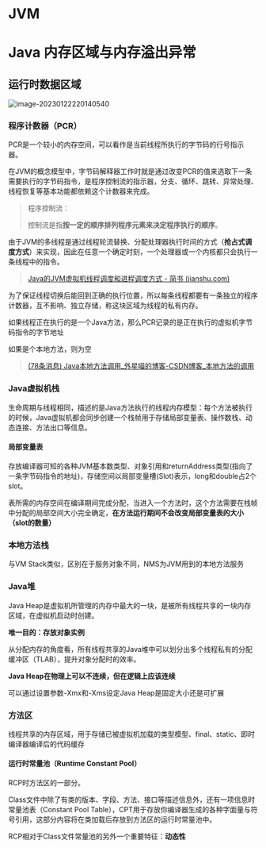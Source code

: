 # JVM

# Java 内存区域与内存溢出异常

## 运行时数据区域

![image-20230122220140540](http://gd.7n.cdn.wzl1.top/typora/img/image-20230122220140540.png)

### 程序计数器（PCR）

PCR是一个较小的内存空间，可以看作是当前线程所执行的字节码的行号指示器。

在JVM的概念模型中，字节码解释器工作时就是通过改变PCR的值来选取下一条需要执行的字节码指令，是程序控制流的指示器，分支、循环、跳转、异常处理、线程恢复等基本功能都依赖这个计数器来完成。

> 程序控制流：
>
> 控制流是指**按一定的顺序排列程序元素来决定程序执行的顺序**。

由于JVM的多线程是通过线程轮流替换、分配处理器执行时间的方式（**抢占式调度方式**）来实现，因此在任意一个确定时刻，一个处理器或一个内核都只会执行一条线程中的指令。

> [Java的JVM虚拟机线程调度和进程调度方式 - 简书 (jianshu.com)](https://www.jianshu.com/p/6b3c206bfab0)

为了保证线程切换后能回到正确的执行位置，所以每条线程都要有一条独立的程序计数器，互不影响、独立存储，称这块区域为线程的私有内存。

如果线程正在执行的是一个Java方法，那么PCR记录的是正在执行的虚拟机字节码指令的字节地址

如果是个本地方法，则为空

> [(78条消息) Java本地方法调用_外星喵的博客-CSDN博客_本地方法的调用](https://blog.csdn.net/c15158032319/article/details/117703519)

### Java虚拟机栈

生命周期与线程相同，描述的是Java方法执行的线程内存模型：每个方法被执行的时候，Java虚拟机都会同步创建一个栈帧用于存储局部变量表、操作数栈、动态连接、方法出口等信息。

#### 局部变量表

存放编译器可知的各种JVM基本数类型、对象引用和returnAddress类型(指向了一条字节码指令的地址)，存储空间以局部变量槽(Slot)表示，long和double占2个slot。

表所需的内存空间在编译期间完成分配，当进入一个方法时，这个方法需要在栈帧中分配的局部空间大小完全确定，**在方法运行期间不会改变局部变量表的大小（slot的数量）**

### 本地方法栈

与VM Stack类似，区别在于服务对象不同，NMS为JVM用到的本地方法服务

### Java堆

Java Heap是虚拟机所管理的内存中最大的一块，是被所有线程共享的一块内存区域，在虚拟机启动时创建。

**唯一目的：存放对象实例**

从分配内存的角度看，所有线程共享的Java堆中可以划分出多个线程私有的分配缓冲区（TLAB），提升对象分配时的效率。

**Java Heap在物理上可以不连续，但在逻辑上应该连续**

可以通过设置参数-Xmx和-Xms设定Java Heap是固定大小还是可扩展

### 方法区

线程共享的内存区域，用于存储已被虚拟机加载的类型模型、final、static、即时编译器编译后的代码缓存

#### 运行时常量池（Runtime Constant Pool）

RCP时方法区的一部分。

Class文件中除了有类的版本、字段、方法、接口等描述信息外，还有一项信息时常量池表（Constant Pool Table），CPT用于存放你编译器生成的各种字面量与符号引用，这部分内容将在类加载后存放到方法区的运行时常量池中。

RCP相对于Class文件常量池的另外一个重要特征：**动态性**

